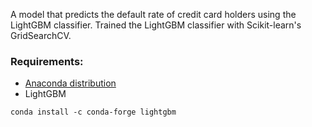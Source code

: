 A model that predicts the default rate of credit card holders using the LightGBM classifier. Trained the LightGBM classifier with Scikit-learn's GridSearchCV.

### Requirements:
-  [Anaconda distribution](https://www.anaconda.com/download/)
- LightGBM

``` conda install -c conda-forge lightgbm ```
